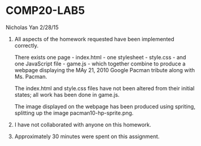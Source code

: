 # COMP20-LAB5

Nicholas Yan
2/28/15

1.	All aspects of the homework requested have been implemented correctly.

	There exists one page - index.html - one stylesheet - style.css - and one JavaScript file - game.js - which together
	combine to produce a webpage displaying the MAy 21, 2010 Google Pacman tribute along with Ms. Pacman.

	The index.html and style.css files have not been altered from their initial states; all work has been done in game.js.

	The image displayed on the webpage has been produced using spriting, splitting up the image pacman10-hp-sprite.png.

2. 	I have not collaborated with anyone on this homework.

3. 	Approximately 30 minutes were spent on this assignment.
